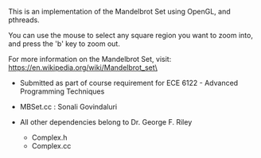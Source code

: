 This is an implementation of the Mandelbrot Set using OpenGL, and pthreads.

You can use the mouse to select any square region you want to zoom into, and press the 'b' key to zoom out.

For more information on the Mandelbrot Set, visit:
https://en.wikipedia.org/wiki/Mandelbrot_set\

* Submitted as part of course requirement for ECE 6122 - Advanced Programming Techniques

* MBSet.cc : Sonali Govindaluri

* All other dependencies belong to Dr. George F. Riley
	* Complex.h
	* Complex.cc 

